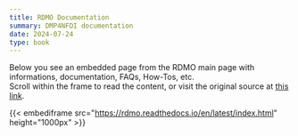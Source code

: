 ```yaml
---
title: RDMO Documentation
summary: DMP4NFDI documentation
date: 2024-07-24
type: book
---
```

<!--Erst wenn es mehr Punkte gibt, headings nutzen, die dann rechts im Menu stehen -->
<!-- ## Embedded RDMO Information and Documentation -->

Below you see an embedded page from the RDMO main page with informations, documentation, FAQs, How-Tos, etc.   
Scroll within the frame to read the content, or visit the original source at 
<a href="https://rdmo.readthedocs.io/en/latest/index.html">
this link</a>.


{{< embediframe src="https://rdmo.readthedocs.io/en/latest/index.html" height="1000px" >}}
